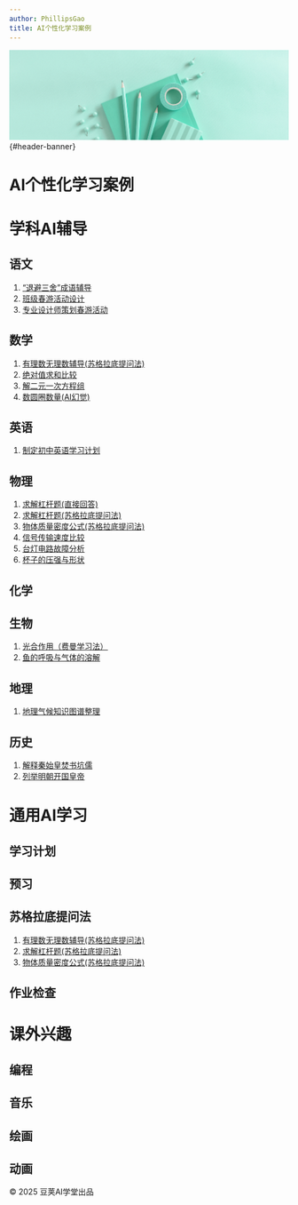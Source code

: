 ```yaml
---
author: PhillipsGao
title: AI个性化学习案例
---
```

<link rel="stylesheet" href="css/sspai.css">
<div id="header-greybox"></div>

![文章头图](pic/banner.png){#header-banner}

# AI个性化学习案例

# 学科AI辅导

## 语文
1. [“退避三舍”成语辅导](chinese/clear_input.html)
1. [班级春游活动设计](chinese/outing_planning.html)
1. [专业设计师策划春游活动](chinese/outing_planning_pro.html)



## 数学

1.  [有理数无理数辅导(苏格拉底提问法)](math/irrational_number.html)
1.  [绝对值求和比较](math/absolute_value.html)
1.  [解二元一次方程组](math/solve_equations.html)
1.  [数圆圈数量(AI幻觉)](math/Olympic_rings.html)


## 英语
1. [制定初中英语学习计划](english/English_learning_plan.html)

## 物理
1. [求解杠杆题(直接回答)](physics/lever.html)
1. [求解杠杆题(苏格拉底提问法)](physics/lever_socrates.html)
1. [物体质量密度公式(苏格拉底提问法)](physics/roumv_socrates.html)
1. [信号传输速度比较](physics/signal_speed.html)
1. [台灯电路故障分析](physics/lamp_diagnose.html)
1. [杯子的压强与形状](physics/pressure_and_shape.html)


## 化学

## 生物
1. [光合作用（费曼学习法）](biology/photosynthesis.html)
1. [鱼的呼吸与气体的溶解](biology/gas_dissolution.html)

## 地理
1. [地理气候知识图谱整理](geography/climate_knowledge_graph.html)

## 历史
1. [解释秦始皇焚书坑儒](history/fenshukengru.html)
1. [列举明朝开国皇帝](history/ming_dynasty.html)

# 通用AI学习

## 学习计划

## 预习

## 苏格拉底提问法
1.  [有理数无理数辅导(苏格拉底提问法)](math/irrational_number.html)
1. [求解杠杆题(苏格拉底提问法)](physics/lever_socrates.html)
1. [物体质量密度公式(苏格拉底提问法)](physics/roumv_socrates.html)

## 作业检查


# 课外兴趣

## 编程

## 音乐

## 绘画

## 动画

<div id="footer">
  <p>© 2025 豆荚AI学堂出品</p>
</div>